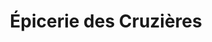 ---
title: "Épicerie des Cruzières"
url: /saint-andre-de-cruzieres/epicerie-des-cruzieres/
shop: commodité
---